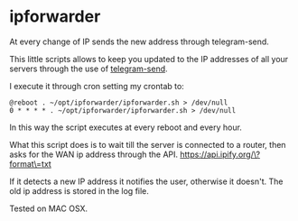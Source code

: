 # ipforwarder
At every change of IP sends the new address through telegram-send.

This little scripts allows to keep you updated to the IP addresses of all your servers through the use of [telegram-send](https://github.com/rahiel/telegram-send). 

I execute it through cron setting my crontab to:

```
@reboot . ~/opt/ipforwarder/ipforwarder.sh > /dev/null
0 * * * * . ~/opt/ipforwarder/ipforwarder.sh > /dev/null
```

In this way the script executes at every reboot and every hour. 

What this script does is to wait till the server is connected to a router, then asks for the WAN ip address through the API.
https://api.ipify.org/\?format\=txt

If it detects a new IP address it notifies the user, otherwise it doesn't.
The old ip address is stored in the log file. 

Tested on MAC OSX. 
